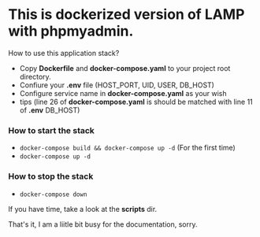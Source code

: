 # This is dockerized version of LAMP with phpmyadmin.

How to use this application stack?

- Copy **Dockerfile** and **docker-compose.yaml** to your project root directory.
- Confiure your **.env** file (HOST_PORT, UID, USER, DB_HOST)
- Configure service name in **docker-compose.yaml** as your wish
- tips (line 26 of **docker-compose.yaml** is should be matched with line 11 of **.env** DB_HOST)

### How to start the stack

- `docker-compose build && docker-compose up -d` (For the first time)
- `docker-compose up -d`

### How to stop the stack

- `docker-compose down`

If you have time, take a look at the **scripts** dir.

That's it, I am a liitle bit busy for the documentation, sorry.
